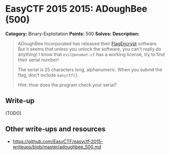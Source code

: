 # EasyCTF 2015 2015: ADoughBee (500)

**Category:** Binary-Exploitation
**Points:** 500
**Solves:** 
**Description:**

> ADoughBee Incorporated has released their [FlagEncrypt](https://github.com/EasyCTF/easyctf-2015-writeups/files/adoughbee.rar) software. But it seems that unless you unlock the software, you can't really do anything! I know that `evil@anomat.cf` has a working license, try to find their serial number!
> 
> 
> The serial is 25 characters long, alphanumeric. When you submit the flag, don't include `easyctf{}`.
> 
> 
> Hint: How does the program check your serial?


## Write-up

(TODO)

## Other write-ups and resources

* <https://github.com/EasyCTF/easyctf-2015-writeups/blob/master/adoughbee_500.md>
